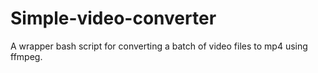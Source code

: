 # Simple-video-converter

A wrapper bash script for converting a batch of video files to mp4 using ffmpeg.

